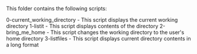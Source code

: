 This folder contains the following scripts:


0-current_working_directory - This script displays the current working directory
1-listit - This script displays contents of the directory
2-bring_me_home - This script changes the working directory to the user's home directory
3-listfiles - This script displays current directory contents in a long format
